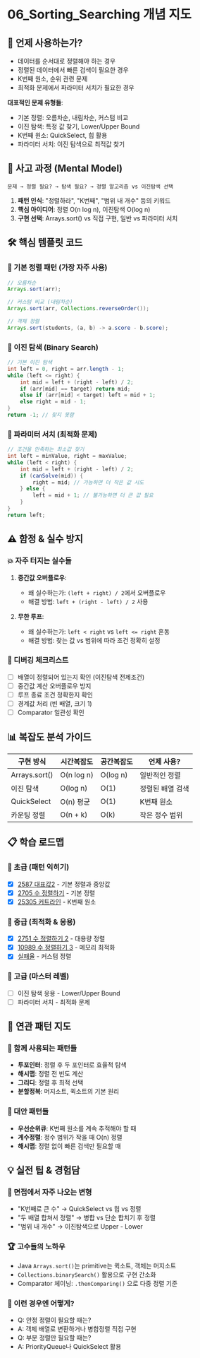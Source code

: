 # 06_Sorting_Searching 개념 지도

## 🎯 언제 사용하는가?
- 데이터를 순서대로 정렬해야 하는 경우
- 정렬된 데이터에서 빠른 검색이 필요한 경우
- K번째 원소, 순위 관련 문제
- 최적화 문제에서 파라미터 서치가 필요한 경우

**대표적인 문제 유형들**:
- 기본 정렬: 오름차순, 내림차순, 커스텀 비교
- 이진 탐색: 특정 값 찾기, Lower/Upper Bound
- K번째 원소: QuickSelect, 힙 활용
- 파라미터 서치: 이진 탐색으로 최적값 찾기

## 🧠 사고 과정 (Mental Model)
```
문제 → 정렬 필요? → 탐색 필요? → 정렬 알고리즘 vs 이진탐색 선택
```

1. **패턴 인식**: "정렬하라", "K번째", "범위 내 개수" 등의 키워드
2. **핵심 아이디어**: 정렬 O(n log n), 이진탐색 O(log n)
3. **구현 선택**: Arrays.sort() vs 직접 구현, 일반 vs 파라미터 서치

## 🛠️ 핵심 템플릿 코드

### 🔸 기본 정렬 패턴 (가장 자주 사용)
```java
// 오름차순
Arrays.sort(arr);

// 커스텀 비교 (내림차순)
Arrays.sort(arr, Collections.reverseOrder());

// 객체 정렬
Arrays.sort(students, (a, b) -> a.score - b.score);
```

### 🔸 이진 탐색 (Binary Search)
```java
// 기본 이진 탐색
int left = 0, right = arr.length - 1;
while (left <= right) {
    int mid = left + (right - left) / 2;
    if (arr[mid] == target) return mid;
    else if (arr[mid] < target) left = mid + 1;
    else right = mid - 1;
}
return -1; // 찾지 못함
```

### 🔸 파라미터 서치 (최적화 문제)
```java
// 조건을 만족하는 최소값 찾기
int left = minValue, right = maxValue;
while (left < right) {
    int mid = left + (right - left) / 2;
    if (canSolve(mid)) {
        right = mid; // 가능하면 더 작은 값 시도
    } else {
        left = mid + 1; // 불가능하면 더 큰 값 필요
    }
}
return left;
```

## ⚠️ 함정 & 실수 방지

### 💥 자주 터지는 실수들
1. **중간값 오버플로우**:
   - 왜 실수하는가: `(left + right) / 2`에서 오버플로우
   - 해결 방법: `left + (right - left) / 2` 사용
   
2. **무한 루프**:
   - 왜 실수하는가: `left < right` vs `left <= right` 혼동
   - 해결 방법: 찾는 값 vs 범위에 따라 조건 정확히 설정

### 🎯 디버깅 체크리스트
- [ ] 배열이 정렬되어 있는지 확인 (이진탐색 전제조건)
- [ ] 중간값 계산 오버플로우 방지
- [ ] 루프 종료 조건 정확한지 확인
- [ ] 경계값 처리 (빈 배열, 크기 1)
- [ ] Comparator 일관성 확인

## 📊 복잡도 분석 가이드

| 구현 방식 | 시간복잡도 | 공간복잡도 | 언제 사용? |
|-----------|------------|------------|------------|
| Arrays.sort() | O(n log n) | O(log n) | 일반적인 정렬 |
| 이진 탐색 | O(log n) | O(1) | 정렬된 배열 검색 |
| QuickSelect | O(n) 평균 | O(1) | K번째 원소 |
| 카운팅 정렬 | O(n + k) | O(k) | 작은 정수 범위 |

## 📋 학습 로드맵

### 🥉 초급 (패턴 익히기)
- [x] [2587 대표값2](./notes/2587_representative_value.md) - 기본 정렬과 중앙값
- [x] [2705 수 정렬하기](./notes/2705_number_sort.md) - 기본 정렬
- [x] [25305 커트라인](./notes/25305_cutline.md) - K번째 원소

### 🥈 중급 (최적화 & 응용)  
- [x] [2751 수 정렬하기 2](./notes/2751_number_sort_2.md) - 대용량 정렬
- [x] [10989 수 정렬하기 3](./notes/10989_number_sort_3.md) - 메모리 최적화
- [x] [실패율](./notes/failure_rate.md) - 커스텀 정렬

### 🥇 고급 (마스터 레벨)
- [ ] 이진 탐색 응용 - Lower/Upper Bound
- [ ] 파라미터 서치 - 최적화 문제

## 🔗 연관 패턴 지도

### 🤝 함께 사용되는 패턴들
- **투포인터**: 정렬 후 두 포인터로 효율적 탐색
- **해시맵**: 정렬 전 빈도 계산
- **그리디**: 정렬 후 최적 선택
- **분할정복**: 머지소트, 퀵소트의 기본 원리

### 🔀 대안 패턴들  
- **우선순위큐**: K번째 원소를 계속 추적해야 할 때
- **계수정렬**: 정수 범위가 작을 때 O(n) 정렬
- **해시맵**: 정렬 없이 빠른 검색만 필요할 때

## 💡 실전 팁 & 경험담

### 🎪 면접에서 자주 나오는 변형
- "K번째로 큰 수" → QuickSelect vs 힙 vs 정렬
- "두 배열 합쳐서 정렬" → 병합 vs 단순 합치기 후 정렬
- "범위 내 개수" → 이진탐색으로 Upper - Lower

### 🏆 고수들의 노하우
- Java `Arrays.sort()`는 primitive는 퀵소트, 객체는 머지소트
- `Collections.binarySearch()` 활용으로 구현 간소화
- Comparator 체이닝: `.thenComparing()` 으로 다중 정렬 기준

### 🤔 이런 경우엔 어떻게?
- Q: 안정 정렬이 필요할 때는?
- A: 객체 배열로 변환하거나 병합정렬 직접 구현
- Q: 부분 정렬만 필요할 때는?
- A: PriorityQueue나 QuickSelect 활용
